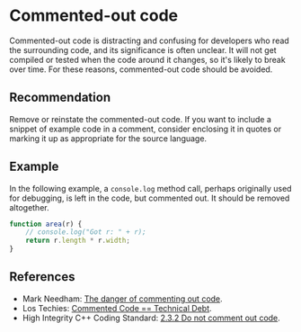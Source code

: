 # Commented-out code
Commented-out code is distracting and confusing for developers who read the surrounding code, and its significance is often unclear. It will not get compiled or tested when the code around it changes, so it's likely to break over time. For these reasons, commented-out code should be avoided.


## Recommendation
Remove or reinstate the commented-out code. If you want to include a snippet of example code in a comment, consider enclosing it in quotes or marking it up as appropriate for the source language.


## Example
In the following example, a `console.log` method call, perhaps originally used for debugging, is left in the code, but commented out. It should be removed altogether.


```javascript
function area(r) {
	// console.log("Got r: " + r);
	return r.length * r.width;
}
```

## References
* Mark Needham: [The danger of commenting out code](http://www.markhneedham.com/blog/2009/01/17/the-danger-of-commenting-out-code/).
* Los Techies: [Commented Code == Technical Debt](http://lostechies.com/rodpaddock/2010/12/29/commented-code-technical-debt).
* High Integrity C++ Coding Standard: [2.3.2 Do not comment out code](http://www.codingstandard.com/rule/2-3-2-do-not-comment-out-code/).
